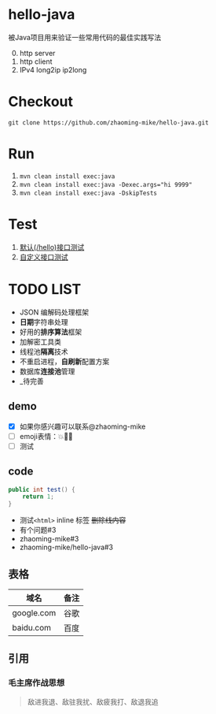 # hello-java

被Java项目用来验证一些常用代码的最佳实践写法

0. http server
0. http client
0. IPv4 long2ip ip2long

# Checkout

`git clone https://github.com/zhaoming-mike/hello-java.git`

# Run

1. `mvn clean install exec:java`
1. `mvn clean install exec:java -Dexec.args="hi 9999"`
1. `mvn clean install exec:java -DskipTests`

# Test

1. [默认(/hello)接口测试](http://localhost:8888/hello?github.com=http://github.com "access github.com")
1. [自定义接口测试](http://localhost:9999/hi?github.com=http://github.com "access github.com")

# TODO LIST

* JSON 编解码处理框架
* **日期**字符串处理
* 好用的**排序算法**框架
* 加解密工具类
* 线程池**隔离**技术
* 不重启进程，**自刷新**配置方案
* 数据库**连接池**管理
* _待完善


## demo
- [x] 如果你感兴趣可以联系@zhaoming-mike
- [ ] emoji表情：:boom::pineapple::iphone:
- [ ] 测试

## code
```java
public int test() {
	return 1;
}
```

- 测试`<html>` inline 标签 ~~删除线内容~~
- 有个问题#3
- zhaoming-mike#3
- zhaoming-mike/hello-java#3

## 表格

域名|备注
----------|----
google.com|谷歌
baidu.com|百度

## 引用

### 毛主席作战思想
>敌进我退、敌驻我扰、敌疲我打、敌退我追
